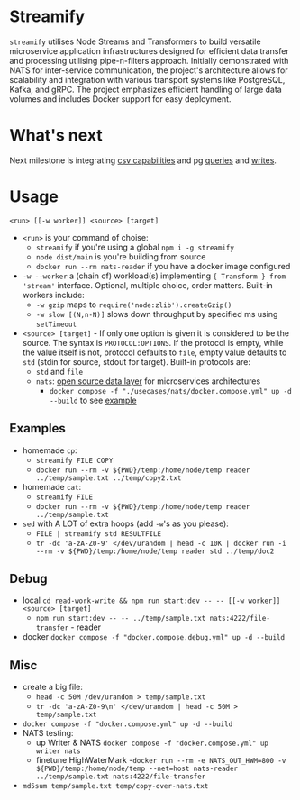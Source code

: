 # Streamify

`streamify` utilises Node Streams and Transformers to build versatile microservice application infrastructures designed for efficient data transfer and processing utilising pipe-n-filters approach. 
Initially demonstrated with NATS for inter-service communication, the project's architecture allows for scalability and integration with various transport systems like PostgreSQL, Kafka, and gRPC. 
The project emphasizes efficient handling of large data volumes and includes Docker support for easy deployment.

# What's next

Next milestone is integrating [csv capabilities](https://github.com/adaltas/node-csv/blob/master/packages/stream-transform/README.md) and pg [queries](https://www.npmjs.com/package/pg-query-stream) and [writes](https://github.com/brianc/node-pg-copy-streams). 

# Usage

`<run> [[-w worker]] <source> [target]`

- `<run>` is your command of choise:
  - `streamify` if you're using a global `npm i -g streamify`
  - `node dist/main` is you're building from source
  - `docker run --rm nats-reader` if you have a docker image configured
- `-w --worker` a (chain of) workload(s) implementing `{ Transform } from 'stream'` interface. Optional, multiple choice, order matters.
  Built-in workers include:
  - `-w gzip` maps to `require('node:zlib').createGzip()`
  - `-w slow [(N,n-N)]` slows down throughput by specified ms using `setTimeout`
- `<source> [target]` - If only one option is given it is considered to be the source.
  The syntax is `PROTOCOL:OPTIONS`. If the protocol is empty, while the value itself is not, protocol defaults to `file`, empty value defaults to `std` (stdin for source, stdout for target).
  Built-in protocols are:
  - `std` and `file`
  - `nats`: [open source data layer](https://docs.nats.io/) for microservices architectures
    - `docker compose -f "./usecases/nats/docker.compose.yml" up -d --build` to see [example](./usecases/nats/docker.compose.yml)

## Examples
- homemade `cp`: 
  - `streamify FILE COPY`
  - `docker run --rm -v ${PWD}/temp:/home/node/temp reader ../temp/sample.txt ../temp/copy2.txt`
- homemade `cat`: 
  - `streamify FILE`
  - `docker run --rm -v ${PWD}/temp:/home/node/temp reader ../temp/sample.txt`
- `sed` with A LOT of extra hoops (add `-w`'s as you please): 
  - `FILE | streamify std RESULTFILE`
  - `tr -dc 'a-zA-Z0-9' </dev/urandom | head -c 10K | docker run -i --rm -v ${PWD}/temp:/home/node/temp reader std ../temp/doc2`
## Debug
- local `cd read-work-write && npm run start:dev -- -- [[-w worker]] <source> [target]`
  - `npm run start:dev -- -- ../temp/sample.txt nats:4222/file-transfer` - reader
- docker `docker compose -f "docker.compose.debug.yml" up -d --build`
## Misc
- create a big file: 
  - `head -c 50M /dev/urandom > temp/sample.txt` 
  - `tr -dc 'a-zA-Z0-9\n' </dev/urandom | head -c 50M > temp/sample.txt`
- `docker compose -f "docker.compose.yml" up -d --build`
- NATS testing:
  - up Writer & NATS `docker compose -f "docker.compose.yml" up writer nats`
  - finetune HighWaterMark 
    -`docker run --rm -e NATS_OUT_HWM=800 -v ${PWD}/temp:/home/node/temp --net=host nats-reader ../temp/sample.txt nats:4222/file-transfer`
- `md5sum temp/sample.txt temp/copy-over-nats.txt`
